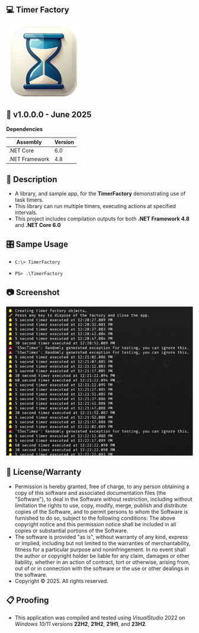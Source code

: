 ## 💻 Timer Factory

![Icon](./AppIcon.png)

## 📝 v1.0.0.0 - June 2025

**Dependencies**

| Assembly | Version |
| ---- | ---- |
| .NET Core | 6.0 |
| .NET Framework | 4.8 |

## 📰 Description
- A library, and sample app, for the **TimerFactory** demonstrating use of task timers.
- This library can run multiple timers, executing actions at specified intervals.
- This project includes compilation outputs for both **.NET Framework 4.8** and **.NET Core 6.0**

## 🎛️ Sampe Usage

- `C:\> TimerFactory`

- `PS> .\TimerFactory`

## 📷 Screenshot

![Sample](./Screenshot.png)

## 🧾 License/Warranty
* Permission is hereby granted, free of charge, to any person obtaining a copy of this software and associated documentation files (the "Software"), to deal in the Software without restriction, including without limitation the rights to use, copy, modify, merge, publish and distribute copies of the Software, and to permit persons to whom the Software is furnished to do so, subject to the following conditions: The above copyright notice and this permission notice shall be included in all copies or substantial portions of the Software.
* The software is provided "as is", without warranty of any kind, express or implied, including but not limited to the warranties of merchantability, fitness for a particular purpose and noninfringement. In no event shall the author or copyright holder be liable for any claim, damages or other liability, whether in an action of contract, tort or otherwise, arising from, out of or in connection with the software or the use or other dealings in the software.
* Copyright © 2025. All rights reserved.

## 📋 Proofing
* This application was compiled and tested using *VisualStudio* 2022 on *Windows 10/11* versions **22H2**, **21H2**, **21H1**, and **23H2**.

